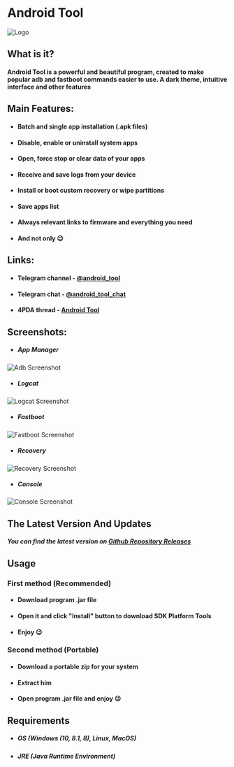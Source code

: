 # Android Tool

![Logo](https://github.com/fast-geek/Android-Tool/raw/master/Tools/Tools/Images/logo.png)

## What is it?

#### Android Tool is a powerful and beautiful program, created to make popular adb and fastboot commands easier to use. A dark theme, intuitive interface and other features

## Main Features:

* #### Batch and single app installation (.apk files)
* #### Disable, enable or uninstall system apps
* #### Open, force stop or clear data of your apps
* #### Receive and save logs from your device
* #### Install or boot custom recovery or wipe partitions
* #### Save apps list
* #### Always relevant links to firmware and everything you need
* #### And not only 😉

## Links:

* #### Telegram channel - [@android_tooI](https://t.me/android_tooI)
* #### Telegram chat - [@android_tooI_chat](https://t.me/android_tooI_chat)
* #### 4PDA thread - [Android Tool](https://4pda.to/forum/index.php?showtopic=1000362)

## Screenshots:

* ##### App Manager

![Adb Screenshot](https://github.com/fast-geek/Android-Tool/raw/master/Tools/Images/app_manager.png)

* ##### Logcat

![Logcat Screenshot](https://github.com/fast-geek/Android-Tool/raw/master/Tools/Images/logs.png)

* ##### Fastboot

![Fastboot Screenshot](https://github.com/fast-geek/Android-Tool/raw/master/Tools/Images/fastboot.png)

* ##### Recovery

![Recovery Screenshot](https://github.com/fast-geek/Android-Tool/raw/master/Tools/Images/recovery.png)

* ##### Console

![Console Screenshot](https://github.com/fast-geek/Android-Tool/raw/master/Tools/Images/console.png)

## The Latest Version And Updates

##### You can find the latest version on [Github Repository Releases](https://github.com/fast-geek/Android-Tool/releases)

## Usage

### First method (Recommended)

* #### Download program .jar file
* #### Open it and click "Install" button to download SDK Platform Tools
* #### Enjoy 😉

### Second method (Portable)

* #### Download a portable zip for your system
* #### Extract him
* #### Open program .jar file and enjoy 😉

## Requirements

* ##### OS (Windows (10, 8.1, 8), Linux, MacOS)
* ##### JRE (Java Runtime Environment)